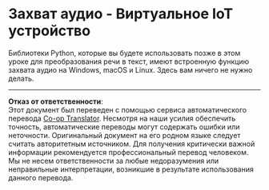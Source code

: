 <!--
CO_OP_TRANSLATOR_METADATA:
{
  "original_hash": "e4f2925acb211765889c3b51b9116ceb",
  "translation_date": "2025-08-27T00:33:21+00:00",
  "source_file": "6-consumer/lessons/1-speech-recognition/virtual-device-audio.md",
  "language_code": "ru"
}
-->
# Захват аудио - Виртуальное IoT устройство

Библиотеки Python, которые вы будете использовать позже в этом уроке для преобразования речи в текст, имеют встроенную функцию захвата аудио на Windows, macOS и Linux. Здесь вам ничего не нужно делать.

---

**Отказ от ответственности**:  
Этот документ был переведен с помощью сервиса автоматического перевода [Co-op Translator](https://github.com/Azure/co-op-translator). Несмотря на наши усилия обеспечить точность, автоматические переводы могут содержать ошибки или неточности. Оригинальный документ на его родном языке следует считать авторитетным источником. Для получения критически важной информации рекомендуется профессиональный перевод человеком. Мы не несем ответственности за любые недоразумения или неправильные интерпретации, возникшие в результате использования данного перевода.